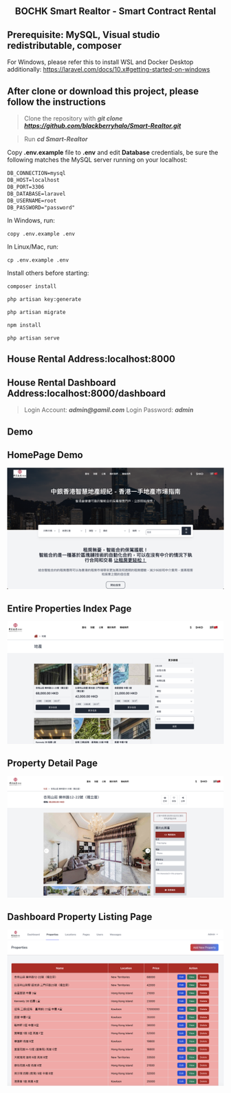 <div align="center">
  
## BOCHK Smart Realtor - Smart Contract Rental

</div>

## Prerequisite: MySQL, Visual studio redistributable, composer

For Windows, please refer this to install WSL and Docker Desktop additionally: https://laravel.com/docs/10.x#getting-started-on-windows

## After clone or download this project, please follow the instructions

> Clone the repository with **_git clone https://github.com/blackberryhalo/Smart-Realtor.git_**

> Run **_cd Smart-Realtor_**

Copy **.env.example** file to **.env** and edit **Database** credentials, be sure the following matches the MySQL server running on your localhost:

```
DB_CONNECTION=mysql
DB_HOST=localhost
DB_PORT=3306
DB_DATABASE=laravel
DB_USERNAME=root
DB_PASSWORD="password"
```

In Windows, run:
```
copy .env.example .env
```

In Linux/Mac, run:
```
cp .env.example .env
```

Install others before starting:

```
composer install
```

```
php artisan key:generate
```

```
php artisan migrate
```

```
npm install
```

```
php artisan serve
```

## House Rental Address:localhost:8000
## House Rental Dashboard Address:localhost:8000/dashboard
> Login Account: **_admin@gamil.com_**
> Login Password: **_admin_**

## Demo
## HomePage Demo
<img src="https://github.com/blackberryhalo/Smart-Realtor/blob/main/z_others/demo-images/Homepage.png"/>

## Entire Properties Index Page
<img src="https://github.com/blackberryhalo/Smart-Realtor/blob/main/z_others/demo-images/Property-Index.png"/>

## Property Detail Page
<img src="https://github.com/blackberryhalo/Smart-Realtor/blob/main/z_others/demo-images/Property-Detail.png"/>

## Dashboard Property Listing Page
<img src="https://github.com/blackberryhalo/Smart-Realtor/blob/main/z_others/demo-images/Property-Listing.png"/>


